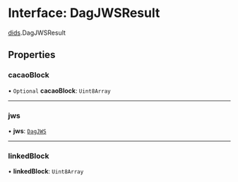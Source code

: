 # Interface: DagJWSResult

[dids](../modules/dids.md).DagJWSResult

## Properties

### cacaoBlock

• `Optional` **cacaoBlock**: `Uint8Array`

___

### jws

• **jws**: [`DagJWS`](../modules/dids.md#dagjws)

___

### linkedBlock

• **linkedBlock**: `Uint8Array`
